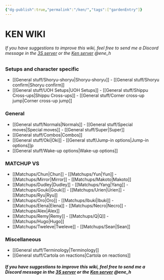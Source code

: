 ```yaml
---
{"dg-publish":true,"permalink":"/ken/","tags":["gardenEntry"]}
---
```


# KEN WIKI
###### *If you have suggestions to improve this wiki, feel free to send me a Discord message in the [3S server](https://discord.com/invite/8hWg5GF) or the [Ken server](https://discord.gg/s5Kfy3e2sU) @ene_h*
### Setups and character specific
- [[General stuff/Shoryu-shoryu\|Shoryu-shoryu]] - [[General stuff/Shoryu confirm\|Shoryu confirm]]
- [[General stuff/UOH Setups\|UOH Setups]] - [[General stuff/Shippu Cross-ups\|Shippu Cross-ups]] - [[General stuff/Corner cross-up jump\|Corner cross-up jump]]
### General
- [[General stuff/Normals\|Normals]] - [[General stuff/Special moves\|Special moves]] - [[General stuff/Super\|Super]]
- [[General stuff/Combos\|Combos]]
- [[General stuff/Oki\|Oki]] - [[General stuff/Jump-in options\|Jump-in options]]p
- [[General stuff/Wake-up options\|Wake-up options]]
### MATCHUP VS
- [[Matchups/Chun\|Chun]] - [[Matchups/Yun\|Yun]] - [[Matchups/Mirror\|Mirror]] - [[Matchups/Makoto\|Makoto]] 
- [[Matchups/Dudley\|Dudley]] - [[Matchups/Yang\|Yang]] - [[Matchups/Gouki\|Gouki]] - [[Matchups/Urien\|Urien]] - [[Matchups/Ryu\|Ryu]] 
- [[Matchups/Oro\|Oro]] - [[Matchups/Ibuki\|Ibuki]] - [[Matchups/Elena\|Elena]] - [[Matchups/Necro\|Necro]] - [[Matchups/Alex\|Alex]] 
- [[Matchups/Remy\|Remy]] - [[Matchups/Q\|Q]] - [[Matchups/Hugo\|Hugo]] 
- [[Matchups/Tweleve\|Tweleve]] - [[Matchups/Sean\|Sean]] 
### Miscellaneous
- [[General stuff/Terminology\|Terminology]]
- [[General stuff/Cartola on reactions\|Cartola on reactions]]

##### *If you have suggestions to improve this wiki, feel free to send me a Discord message in the [3S server](https://discord.com/invite/8hWg5GF) or the [Ken server](https://discord.gg/s5Kfy3e2sU) @ene_h*